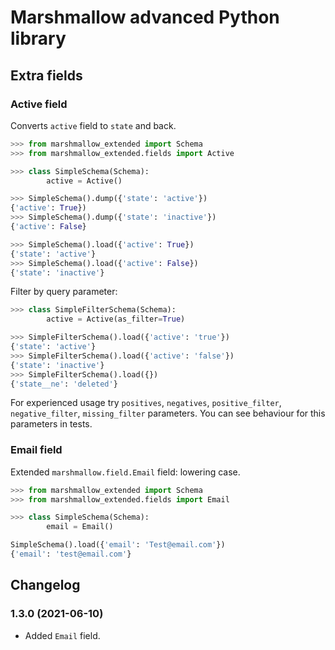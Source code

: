 # Marshmallow advanced Python library

## Extra fields

### Active field

Converts `active` field to `state` and back.

```python
>>> from marshmallow_extended import Schema
>>> from marshmallow_extended.fields import Active

>>> class SimpleSchema(Schema):
        active = Active()

>>> SimpleSchema().dump({'state': 'active'})
{'active': True})
>>> SimpleSchema().dump({'state': 'inactive'})
{'active': False}

>>> SimpleSchema().load({'active': True})
{'state': 'active'}
>>> SimpleSchema().load({'active': False})
{'state': 'inactive'}
```

Filter by query parameter:

```python
>>> class SimpleFilterSchema(Schema):
        active = Active(as_filter=True)

>>> SimpleFilterSchema().load({'active': 'true'})
{'state': 'active'}
>>> SimpleFilterSchema().load({'active': 'false'})
{'state': 'inactive'}
>>> SimpleFilterSchema().load({})
{'state__ne': 'deleted'}
```

For experienced usage try `positives`, `negatives`, `positive_filter`, 
`negative_filter`, `missing_filter` parameters. You can see behaviour for this parameters in tests.  

### Email field

Extended `marshmallow.field.Email` field: lowering case.

```python
>>> from marshmallow_extended import Schema
>>> from marshmallow_extended.fields import Email

>>> class SimpleSchema(Schema):
        email = Email()

SimpleSchema().load({'email': 'Test@email.com'})
{'email': 'test@email.com'}
```

## Changelog

### 1.3.0 (2021-06-10)

- Added `Email` field.